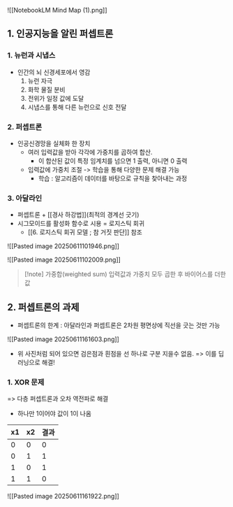 
![[NotebookLM Mind Map (1).png]]

## 1. 인공지능을 알린 퍼셉트론
### 1. 뉴런과 시냅스
- 인간의 뇌 신경세포에서 영감
	1. 뉴런 자극
	2. 화학 물질 분비
	3. 전위가 일정 값에 도달
	4. 시냅스를 통해 다른 뉴런으로 신호 전달
### 2. 퍼셉트론
- 인공신경망을 실체화 한 장치
	- 여러 입력값을 받아 각각에 가중치를 곱하여 합산.
		- 이 합산된 값이 특정 임계치를 넘으면 1 출력, 아니면 0 출력
	- 입력값에 가중치 조절 -> 학습을 통해 다양한 문제 해결 가능
		- 학습 : 알고리즘이 데이터를 바탕으로 규칙을 찾아내는 과정
### 3. 아달라인
- 퍼셉트론 + [[경사 하강법]](최적의 경계선 긋기)
- 시그모이드를 활성화 함수로 시용 = 로지스틱 회귀
	- [[6. 로지스틱 회귀 모델 ; 참 거짓 판단]] 참조

![[Pasted image 20250611101946.png]]

![[Pasted image 20250611102009.png]]

>[!note] 가중합(weighted sum)
>입력값과 가중치 모두 곱한 후 바이어스를 더한 값


## 2. 퍼셉트론의 과제
- 퍼셉트론의 한계 : 아달라인과 퍼셉트론은 2차원 평면상에 직선을 긋는 것만 가능

![[Pasted image 20250611161603.png]]

- 위 사진처럼 되어 있으면 검은점과 흰점을 선 하나로 구분 지을수 없음.
	=> 이를 딥러닝으로 해결!

### 1. XOR 문제 
=> 다층 퍼셉트론과 오차 역전파로 해결
- 하나만 1이어야 값이 1이 나옴

| x1  | x2  | 결과  |
| --- | --- | --- |
| 0   | 0   | 0   |
| 0   | 1   | 1   |
| 1   | 0   | 1   |
| 1   | 1   | 0   |

![[Pasted image 20250611161922.png]]


